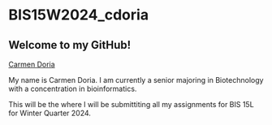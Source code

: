 # BIS15W2024_cdoria

## Welcome to my GitHub!

[Carmen Doria](cmdoria@ucdavis.edu)

My name is Carmen Doria. I am currently a senior majoring in Biotechnology with a concentration in bioinformatics.

This will be the where I will be submittiting all my assignments for BIS 15L for Winter Quarter 2024. 

 